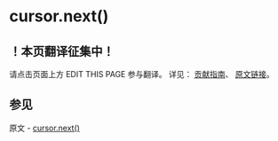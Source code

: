# cursor.next()

## ！本页翻译征集中！

请点击页面上方 EDIT THIS PAGE 参与翻译。
详见：
[贡献指南]( https://github.com/JinMuInfo/MongoDB-Manual-zh/blob/master/CONTRIBUTING.md )、
[原文链接](  https://docs.mongodb.com/manual/reference/method/cursor.next/  )。

## 参见

原文 - [cursor.next()]( https://docs.mongodb.com/manual/reference/method/cursor.next/ )

